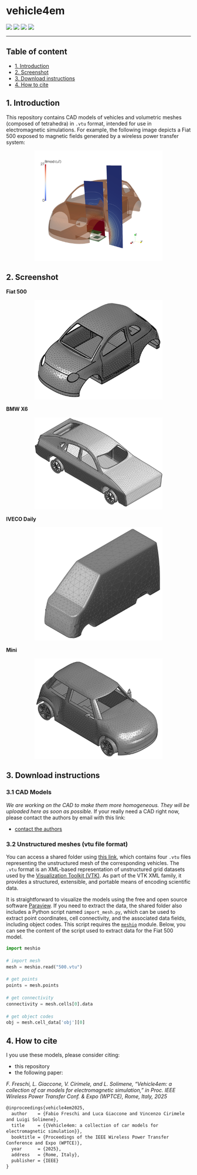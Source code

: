 # vehicle4em
![](https://img.shields.io/badge/open-source-blue)
![](https://img.shields.io/badge/license-MIT-blue)
![](https://img.shields.io/badge/CAD-Vehicle-blue)
![](https://img.shields.io/badge/Electromagnetic-Simulation-blue)
***

## Table of content
* [1. Introduction](https://github.com/cadema-PoliTO/vehicle4em#introduction)
* [2. Screenshot](https://github.com/cadema-PoliTO/vehicle4em/tree/main?tab=readme-ov-file#2-screenshot)
* [3. Download instructions](https://github.com/cadema-PoliTO/vehicle4em/tree/main?tab=readme-ov-file#3-download-instructions)
* [4. How to cite](https://github.com/cadema-PoliTO/vehicle4em/tree/main?tab=readme-ov-file#4-how-to-cite)

## 1. Introduction
This repository contains CAD models of vehicles and volumetric meshes (composed of tetrahedra) in `.vtu` format, intended for use in electromagnetic simulations. For example, the following image depicts a Fiat 500 exposed to magnetic fields generated by a wireless power transfer system:

<p align="center">
<img src="./img/fiat500_field.png" width="350">
</p>


## 2. Screenshot

**Fiat 500**
<p align="center">
<img src="./img/fiat500.png" width="350">
</p>

**BMW X6**

<p align="center">
<img src="./img/bmwX6.png" width="350">
</p>

**IVECO Daily**

<p align="center">
<img src="./img/daily.png" width="350">
</p>

**Mini**

<p align="center">
<img src="./img/mini.png" width="350">
</p>

## 3. Download instructions

### 3.1 CAD Models

*We are working on the CAD to make them more homogeneous. They will be uploaded here as soon as possible.* If your really need a CAD right now, please contact the authors by email with this link:
* [contact the authors](mailto:fabio.freschi@polito.it,luca.giaccone@polito.it)


### 3.2 Unstructured meshes (vtu file format)

You can access a shared folder using [this link](https://drive.google.com/drive/folders/1erye-jtA3xx1Um7UCCMqewos2cXu--xH?usp=sharing), which contains four `.vtu` files representing the unstructured mesh of the corresponding vehicles. The `.vtu` format is an XML-based representation of unstructured grid datasets used by the [Visualization Toolkit (VTK)](https://vtk.org/). As part of the VTK XML family, it provides a structured, extensible, and portable means of encoding scientific data.

It is straightforward to visualize the models using the free and open source software [Paraview](https://www.paraview.org/). If you need to extract the data, the shared folder also includes a Python script named `import_mesh.py`, which can be used to extract point coordinates, cell connectivity, and the associated data fields, including object codes. This script requires the [`meshio`](https://pypi.org/project/meshio/) module. Below, you can see the content of the script used to extract data for the Fiat 500 model.


 ```python
 import meshio

# import mesh
mesh = meshio.read("500.vtu")

# get points
points = mesh.points

# get connectivity
connectivity = mesh.cells[0].data

# get object codes
obj = mesh.cell_data['obj'][0]
 ```

## 4. How to cite

I you use these models, please consider citing:

* this repository
* the following paper:


*F. Freschi, L. Giaccone, V. Cirimele, and L. Solimene, “Vehicle4em: a collection of car models for electromagnetic simulation,” in Proc. IEEE Wireless Power Transfer Conf. & Expo (WPTCE), Rome, Italy, 2025*

```
@inproceedings{vehicle4em2025,
  author    = {Fabio Freschi and Luca Giaccone and Vincenzo Cirimele and Luigi Solimene},
  title     = {{Vehicle4em: a collection of car models for electromagnetic simulation}},
  booktitle = {Proceedings of the IEEE Wireless Power Transfer Conference and Expo (WPTCE)},
  year      = {2025},
  address   = {Rome, Italy},
  publisher = {IEEE}
}
```



